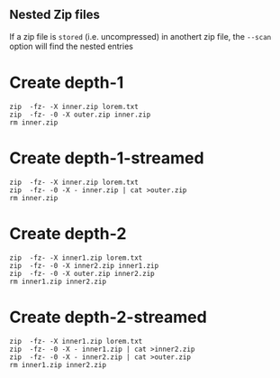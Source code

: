 ## Nested Zip files

If a zip file is `stored` (i.e. uncompressed) in anothert zip file, the `--scan` option will find the nested entries

# Create depth-1

    zip  -fz- -X inner.zip lorem.txt
    zip  -fz- -0 -X outer.zip inner.zip
    rm inner.zip

# Create depth-1-streamed

    zip  -fz- -X inner.zip lorem.txt
    zip  -fz- -0 -X - inner.zip | cat >outer.zip
    rm inner.zip

# Create depth-2

    zip  -fz- -X inner1.zip lorem.txt
    zip  -fz- -0 -X inner2.zip inner1.zip
    zip  -fz- -0 -X outer.zip inner2.zip
    rm inner1.zip inner2.zip

# Create depth-2-streamed

    zip  -fz- -X inner1.zip lorem.txt
    zip  -fz- -0 -X - inner1.zip | cat >inner2.zip
    zip  -fz- -0 -X - inner2.zip | cat >outer.zip
    rm inner1.zip inner2.zip